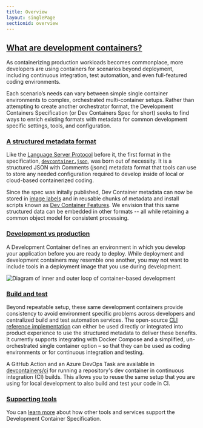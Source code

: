 ```yaml
---
title: Overview
layout: singlePage
sectionid: overview
---
```


## <a href="#overview" name="overview" class="anchor"> What are development containers? </a>
As containerizing production workloads becomes commonplace, more developers are using containers for scenarios beyond deployment, including continuous integration, test automation, and even full-featured coding environments.

Each scenario’s needs can vary between simple single container environments to complex, orchestrated multi-container setups. Rather than attempting to create another orchestrator format, the Development Containers Specification (or Dev Containers Spec for short) seeks to find ways to enrich existing formats with metadata for common development specific settings, tools, and configuration.

### <a href="#metadata-format" name="metadata-format" class="anchor">  A structured metadata format </a>

Like the [Language Server Protocol](https://microsoft.github.io/language-server-protocol/) before it, the first format in the specification, [`devcontainer.json`](implementors/json_reference), was born out of necessity. It is a structured JSON with Comments (jsonc) metadata format that tools can use to store any needed configuration required to develop inside of local or cloud-based containerized coding. 

Since the spec was initally published, Dev Container metadata can now be stored in [image labels](../implementors/spec/#image-metadata) and in reusable chunks of metadata and install scripts known as [Dev Container Features](../features). We envision that this same structured data can be embedded in other formats -- all while retaining a common object model for consistent processing.

### <a href="#Development-vs-production" name="Development-vs-production" class="anchor"> Development vs production </a>

A Development Container defines an environment in which you develop your application before you are ready to deploy. While deployment and development containers may resemble one another, you may not want to include tools in a deployment image that you use during development.

<img alt="Diagram of inner and outer loop of container-based development" src="img/dev-container-stages.png"/>

### <a href="#build-and-test" name="build-and-test" class="anchor">  Build and test </a>

Beyond repeatable setup, these same development containers provide consistency to avoid environment specific problems across developers and centralized build and test automation services. The open-source [CLI reference implementation](https://github.com/devcontainers/cli) can either be used directly or integrated into product experience to use the structured metadata to deliver these benefits. It currently supports integrating with Docker Compose and a simplified, un-orchestrated single container option – so that they can be used as coding environments or for continuous integration and testing.

A GitHub Action and an Azure DevOps Task are available in [devcontainers/ci](https://github.com/devcontainers/ci) for running a repository's dev container in continuous integration (CI) builds. This allows you to reuse the same setup that you are using for local development to also build and test your code in CI.

### <a href="#supporting" name="supporting" class="anchor">  Supporting tools </a>

You can [learn more](/supporting.md) about how other tools and services support the Development Container Specification.
